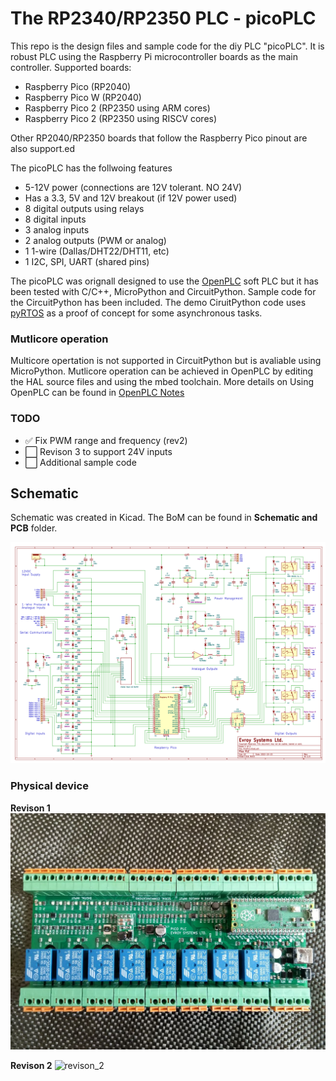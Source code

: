 # The RP2340/RP2350 PLC - picoPLC

This repo is the design files and sample code for the diy PLC "picoPLC". It is robust PLC using the Raspberry Pi microcontroller boards as the main controller. Supported boards:

- Raspberry Pico (RP2040)
- Raspberry Pico W (RP2040)
- Raspberry Pico 2 (RP2350 using ARM cores)
- Raspberry Pico 2 (RP2350 using RISCV cores)

Other RP2040/RP2350 boards that follow the Raspberry Pico pinout are also support.ed

The picoPLC has the follwoing features 

- 5-12V power (connections are 12V tolerant. NO 24V)
- Has a 3.3, 5V and 12V breakout (if 12V power used)
- 8 digital outputs using relays
- 8 digital inputs
- 3 analog inputs
- 2 analog outputs (PWM or analog)
- 1 1-wire (Dallas/DHT22/DHT11, etc)
- 1 I2C, SPI, UART (shared pins)

The picoPLC was orignall designed to use the [OpenPLC](https://autonomylogic.com/) soft PLC but it has been tested with C/C++, MicroPython and CircuitPython. Sample code for the CircuitPython has been included. The demo CiruitPython code uses [pyRTOS](https://github.com/Rybec/pyRTOS) as a proof of concept for some asynchronous tasks. 

### Mutlicore operation

Multicore opertation is not supported in CircuitPython but is avaliable using MicroPython. Mutlicore operation can be achieved in OpenPLC by editing the HAL source files and using the mbed toolchain. More details on Using OpenPLC can be found in [OpenPLC Notes](OpenPLC_notes.md)

### TODO
- :white_check_mark: Fix PWM range and frequency (rev2)
- :white_large_square: Revison 3 to support 24V inputs
- :white_large_square: Additional sample code

## Schematic
Schematic was created in Kicad. The BoM can be found in **Schematic and PCB** folder.

![schematic](schematic_rev2.png)


### Physical device

**Revison 1**
![revison_1](Revision1.jpg)


**Revison 2**
![revison_2](Revision2.jpg)

